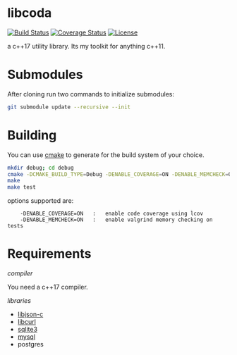 libcoda
=====

[![Build Status](http://img.shields.io/travis/ryjen/libcoda.svg)](https://travis-ci.org/ryjen/libcoda)
[![Coverage Status](https://coveralls.io/repos/ryjen/libcoda/badge.svg?branch=master&service=github)](https://coveralls.io/github/ryjen/libcoda?branch=master)
[![License](http://img.shields.io/:license-mit-blue.svg)](http://ryjen.mit-license.org)

a c++17 utility library.  Its my toolkit for anything c++11.

Submodules
==========

After cloning run two commands to initialize submodules:

```bash
git submodule update --recursive --init
```

Building
========

You can use [cmake](https://cmake.org) to generate for the build system of your choice.

```bash
mkdir debug; cd debug
cmake -DCMAKE_BUILD_TYPE=Debug -DENABLE_COVERAGE=ON -DENABLE_MEMCHECK=ON ..
make
make test
```

options supported are:

		-DENABLE_COVERAGE=ON   :   enable code coverage using lcov
		-DENABLE_MEMCHECK=ON   :   enable valgrind memory checking on tests

Requirements
============

*compiler*

You need a c++17 compiler.  

*libraries*
- [libjson-c](https://github.com/json-c/json-c)
- [libcurl](http://curl.haxx.se/libcurl/)
- [sqlite3](http://www.sqlite.org)
- [mysql](http://www.mysql.com)
- postgres
